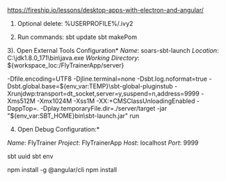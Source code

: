 https://fireship.io/lessons/desktop-apps-with-electron-and-angular/

1) Optional delete:
%USERPROFILE%/.ivy2

2) Run commands:
sbt update
sbt makePom

3). Open External Tools Configuration*
*Name*: soars-sbt-launch
*Location*: C:\jdk1.8.0_171\bin\java.exe
*Working Directory*: ${workspace_loc:/FlyTrainerApp/server}

-Dfile.encoding=UTF8 
-Djline.terminal=none 
-Dsbt.log.noformat=true 
-Dsbt.global.base=${env_var:TEMP}\sbt-global-pluginstub -Xrunjdwp:transport=dt_socket,server=y,suspend=n,address=9999 -Xms512M -Xmx1024M -Xss1M -XX:+CMSClassUnloadingEnabled 
-DappTop=. 
-Dplay.temporaryFile.dir=./server/target -jar "${env_var:SBT_HOME}bin\sbt-launch.jar" run

4) Open Debug Configuration:*

*Name*: FlyTrainer
*Project*: FlyTrainerApp
*Host*: localhost
*Port*: 9999

sbt uuid
sbt env

npm install -g @angular/cli
npm install